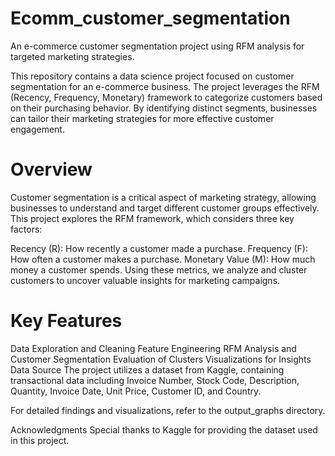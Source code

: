 # Ecomm_customer_segmentation
An e-commerce customer segmentation project using RFM analysis for targeted marketing strategies.

This repository contains a data science project focused on customer segmentation for an e-commerce business. The project leverages the RFM (Recency, Frequency, Monetary) framework to categorize customers based on their purchasing behavior. By identifying distinct segments, businesses can tailor their marketing strategies for more effective customer engagement.

# Overview
Customer segmentation is a critical aspect of marketing strategy, allowing businesses to understand and target different customer groups effectively. This project explores the RFM framework, which considers three key factors:

Recency (R): How recently a customer made a purchase.
Frequency (F): How often a customer makes a purchase.
Monetary Value (M): How much money a customer spends.
Using these metrics, we analyze and cluster customers to uncover valuable insights for marketing campaigns.

# Key Features
Data Exploration and Cleaning
Feature Engineering
RFM Analysis and Customer Segmentation
Evaluation of Clusters
Visualizations for Insights
Data Source
The project utilizes a dataset from Kaggle, containing transactional data including Invoice Number, Stock Code, Description, Quantity, Invoice Date, Unit Price, Customer ID, and Country.

For detailed findings and visualizations, refer to the output_graphs directory.

Acknowledgments
Special thanks to Kaggle for providing the dataset used in this project.
